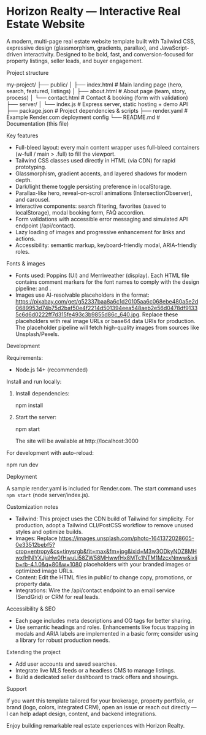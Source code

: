# Horizon Realty — Interactive Real Estate Website

A modern, multi-page real estate website template built with Tailwind CSS, expressive design (glassmorphism, gradients, parallax), and JavaScript-driven interactivity. Designed to be bold, fast, and conversion-focused for property listings, seller leads, and buyer engagement.

Project structure

my-project/
├── public/
│   ├── index.html          # Main landing page (hero, search, featured, listings)
│   ├── about.html          # About page (team, story, process)
│   └── contact.html        # Contact & booking (form with validation)
├── server/
│   └── index.js            # Express server, static hosting + demo API
├── package.json            # Project dependencies & scripts
├── render.yaml             # Example Render.com deployment config
└── README.md               # Documentation (this file)

Key features

- Full-bleed layout: every main content wrapper uses full-bleed containers (w-full / main > .full) to fill the viewport.
- Tailwind CSS classes used directly in HTML (via CDN) for rapid prototyping.
- Glassmorphism, gradient accents, and layered shadows for modern depth.
- Dark/light theme toggle persisting preference in localStorage.
- Parallax-like hero, reveal-on-scroll animations (IntersectionObserver), and carousel.
- Interactive components: search filtering, favorites (saved to localStorage), modal booking form, FAQ accordion.
- Form validations with accessible error messaging and simulated API endpoint (/api/contact).
- Lazy loading of images and progressive enhancement for links and actions.
- Accessibility: semantic markup, keyboard-friendly modal, ARIA-friendly roles.

Fonts & images

- Fonts used: Poppins (UI) and Merriweather (display). Each HTML file contains comment markers for the font names to comply with the design pipeline: <!-- {{font: Poppins}} --> and <!-- {{font: Merriweather}} -->.
- Images use AI-resolvable placeholders in the format: https://pixabay.com/get/g52337baa8a6c1d20105aa6c068ebe480a5e2d0689953d74b75d2baf50e4f2214d501394eea548aeb2e56d0478df91335c6d6d0222ff7d315fe493c3b9855d86c_640.jpg. Replace these placeholders with real image URLs or base64 data URIs for production. The placeholder pipeline will fetch high-quality images from sources like Unsplash/Pexels.

Development

Requirements:
- Node.js 14+ (recommended)

Install and run locally:

1. Install dependencies:

   npm install

2. Start the server:

   npm start

   The site will be available at http://localhost:3000

For development with auto-reload:

   npm run dev

Deployment

A sample render.yaml is included for Render.com. The start command uses `npm start` (node server/index.js).

Customization notes

- Tailwind: This project uses the CDN build of Tailwind for simplicity. For production, adopt a Tailwind CLI/PostCSS workflow to remove unused styles and optimize builds.
- Images: Replace https://images.unsplash.com/photo-1641372028605-0e33512bebf5?crop=entropy&cs=tinysrgb&fit=max&fm=jpg&ixid=M3w3ODkyNDZ8MHwxfHNlYXJjaHw0fHwuLi58ZW58MHwwfHx8MTc1NTM1MzcxNnww&ixlib=rb-4.1.0&q=80&w=1080 placeholders with your branded images or optimized image URLs.
- Content: Edit the HTML files in public/ to change copy, promotions, or property data.
- Integrations: Wire the /api/contact endpoint to an email service (SendGrid) or CRM for real leads.

Accessibility & SEO

- Each page includes meta descriptions and OG tags for better sharing.
- Use semantic headings and roles. Enhancements like focus trapping in modals and ARIA labels are implemented in a basic form; consider using a library for robust production needs.

Extending the project

- Add user accounts and saved searches.
- Integrate live MLS feeds or a headless CMS to manage listings.
- Build a dedicated seller dashboard to track offers and showings.

Support

If you want this template tailored for your brokerage, property portfolio, or brand (logo, colors, integrated CRM), open an issue or reach out directly — I can help adapt design, content, and backend integrations.

Enjoy building remarkable real estate experiences with Horizon Realty.

